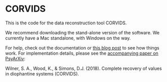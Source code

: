 # CORVIDS

This is the code for the data reconstruction tool CORVIDS.

We recommend downloading the stand-alone version of the software. We currently have a Mac standalone, with Windows on the way.

For help, check out the documentation or [this blog post](https://katherinemwood.github.io/post/corvids) to see how things work. For implementation details, please see the [accompanying paper on PsyArXiv](https://psyarxiv.com/7shr8):

Wilner, S. A., Wood, K., & Simons, D.J. (2018). Complete recovery of values in diophantine systems (CORVIDS).
